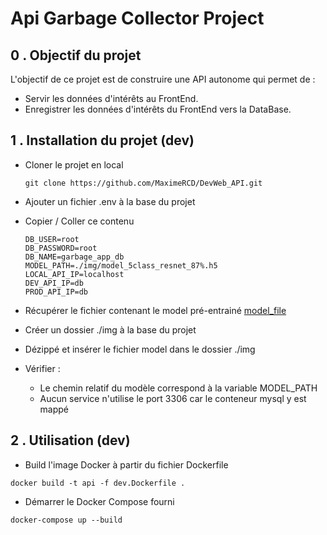 # Api Garbage Collector Project

## 0 . Objectif du projet
L'objectif de ce projet est de construire une API autonome qui permet de :

- Servir les données d'intérêts au FrontEnd.
- Enregistrer les données d'intérêts du FrontEnd vers la DataBase.

## 1 . Installation du projet (dev)

- Cloner le projet en local
    ```
    git clone https://github.com/MaximeRCD/DevWeb_API.git
    ```

- Ajouter un fichier .env à la base du projet
- Copier / Coller ce contenu
  ```
  DB_USER=root
  DB_PASSWORD=root
  DB_NAME=garbage_app_db
  MODEL_PATH=./img/model_5class_resnet_87%.h5
  LOCAL_API_IP=localhost
  DEV_API_IP=db
  PROD_API_IP=db
  ```
  
- Récupérer le fichier contenant le model pré-entrainé [model_file](https://drive.google.com/file/d/1wamwLZsclQYYsx5dLThTqZG5sJSLR7oS/view?usp=sharing)
- Créer un dossier ./img à la base du projet
- Dézippé et insérer le fichier model dans le dossier ./img
- Vérifier :

    - Le chemin relatif du modèle correspond à la variable MODEL_PATH
    - Aucun service n'utilise le port 3306 car le conteneur mysql y est mappé

## 2 . Utilisation (dev)

- Build l'image Docker à partir du fichier Dockerfile
```
docker build -t api -f dev.Dockerfile .
```

- Démarrer le Docker Compose fourni

```
docker-compose up --build
```
